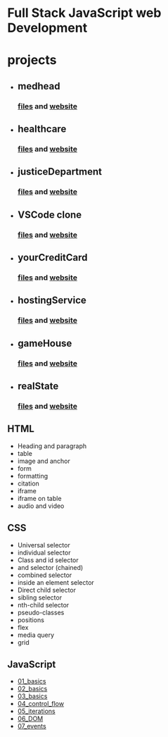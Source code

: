 # Full Stack JavaScript web Development

# projects

-   ## medhead

    ### [files](https://github.com/SudhanshuModi/fsjs/tree/main/projects/01_medhead) and [website](https://medhead.netlify.app/)

-   ## healthcare

    ### [files](https://github.com/SudhanshuModi/fsjs/tree/main/projects/02_heathcare) and [website](https://totalhealthcare.netlify.app/)

-   ## justiceDepartment

    ### [files](https://github.com/SudhanshuModi/fsjs/tree/main/projects/03_justiceDepartment) and [website](https://justicedepartment.netlify.app/)

-   ## VSCode clone

    ### [files](https://github.com/SudhanshuModi/fsjs/tree/main/projects/04_VSCode) and [website](https://visualstudiocodeclone.netlify.app/)

-   ## yourCreditCard

    ### [files](https://github.com/SudhanshuModi/fsjs/tree/main/projects/05_yourCreditCard) and [website](https://yourcreditcard.netlify.app/)

-   ## hostingService

    ### [files](https://github.com/SudhanshuModi/fsjs/tree/main/projects/06_hostingService) and [website](https://yourhostingservice.netlify.app/)

-   ## gameHouse

    ### [files](https://github.com/SudhanshuModi/fsjs/tree/main/projects/07_gameHouse) and [website](https://gamehome.netlify.app/)

-   ## realState

    ### [files](https://github.com/SudhanshuModi/fsjs/tree/main/projects/08_realState) and [website](https://estatehome.netlify.app/)

## HTML

-   Heading and paragraph
-   table
-   image and anchor
-   form
-   formatting
-   citation
-   iframe
-   iframe on table
-   audio and video

## CSS

-   Universal selector
-   individual selector
-   Class and id selector
-   and selector (chained)
-   combined selector
-   inside an element selector
-   Direct child selector
-   sibling selector
-   nth-child selector
-   pseudo-classes
-   positions
-   flex
-   media query
-   grid

## JavaScript

-   [01_basics](https://github.com/SudhanshuModi/fsjs/tree/main/03_javascript/01_basics)
-   [02_basics](https://github.com/SudhanshuModi/fsjs/tree/main/03_javascript/02_basics)
-   [03_basics](https://github.com/SudhanshuModi/fsjs/tree/main/03_javascript/03_basics)
-   [04_control_flow](https://github.com/SudhanshuModi/fsjs/tree/main/03_javascript/04_control_flow)
-   [05_iterations](https://github.com/SudhanshuModi/fsjs/tree/main/03_javascript/05_iterations)
-   [06_DOM](https://github.com/SudhanshuModi/fsjs/tree/main/03_javascript/06_DOM)
-   [07_events](https://github.com/SudhanshuModi/fsjs/tree/main/03_javascript/07_events)
